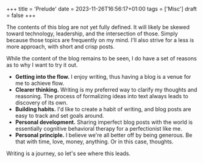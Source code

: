 +++
title = 'Prelude'
date = 2023-11-26T16:56:17+01:00
tags = ['Misc']
draft = false
+++

The contents of this blog are not yet fully defined. It will likely be skewed toward technology, leadership, and the intersection of those. Simply because those topics are frequently on my mind. I'll also strive for a less is more approach, with short and crisp posts.

While the content of the blog remains to be seen, I do have a set of reasons as to why I want to try it out.

- **Getting into the flow.** I enjoy writing, thus having a blog is a venue for me to achieve flow.
- **Clearer thinking.** Writing is my preferred way to clarify my thoughts and reasoning. The process of formalizing ideas into text always leads to discovery of its own.
- **Building habits.** I'd like to create a habit of writing, and blog posts are easy to track and set goals around.
- **Personal development.** Sharing imperfect blog posts with the world is essentially cognitive behavioral therapy for a perfectionist like me.
- **Personal principle.** I believe we're all better off by being generous. Be that with time, love, money, anything. Or in this case, thoughts.

Writing is a journey, so let's see where this leads.
